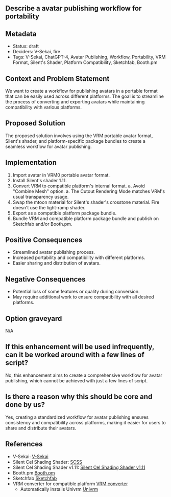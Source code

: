 ## Describe a avatar publishing workflow for portability

## Metadata

- Status: draft <!-- draft | proposed | rejected | accepted | deprecated | superseded by -->
- Deciders: V-Sekai, fire
- Tags: V-Sekai, ChatGPT-4, Avatar Publishing, Workflow, Portability, VRM Format, Silent's Shader, Platform Compatibility, Sketchfab, Booth.pm

## Context and Problem Statement

We want to create a workflow for publishing avatars in a portable format that can be easily used across different platforms. The goal is to streamline the process of converting and exporting avatars while maintaining compatibility with various platforms.

## Proposed Solution

The proposed solution involves using the VRM portable avatar format, Silent's shader, and platform-specific package bundles to create a seamless workflow for avatar publishing.

## Implementation

1. Import avatar in VRM0 portable avatar format.
2. Install Silent's shader 1.11.
3. Convert VRM to compatible platform's internal format. 
  a. Avoid "Combine Mesh" option.
  a. The Cutout Rendering Mode matches VRM's usual transparency usage.
4. Swap the mtoon material for Silent's shader's crosstone material. Fire doesn't use the light-ramp shader.
5. Export as a compatible platform package bundle.
6. Bundle VRM and compatible platform package bundle and publish on Sketchfab and/or Booth.pm.

## Positive Consequences

- Streamlined avatar publishing process.
- Increased portability and compatibility with different platforms.
- Easier sharing and distribution of avatars.

## Negative Consequences

- Potential loss of some features or quality during conversion.
- May require additional work to ensure compatibility with all desired platforms.

## Option graveyard

N/A

## If this enhancement will be used infrequently, can it be worked around with a few lines of script?

No, this enhancement aims to create a comprehensive workflow for avatar publishing, which cannot be achieved with just a few lines of script.

## Is there a reason why this should be core and done by us?

Yes, creating a standardized workflow for avatar publishing ensures consistency and compatibility across platforms, making it easier for users to share and distribute their avatars.

## References

- V-Sekai: [V-Sekai](https://v-sekai.org/)
- Silent Cel Shading Shader: [SCSS](https://gitlab.com/s-ilent/SCSS/-/tree/master/Assets/Silent's%20Cel%20Shading%20Shader)
- Silent Cel Shading Shader v1.11: [Silent Cel Shading Shader v1.11](https://gitlab.com/s-ilent/SCSS/-/releases/v1.11)
- Booth.pm [Booth.pm](https://booth.pm/)
- Sketchfab [Sketchfab](https://sketchfab.com/)
- VRM converter for compatible platform [VRM converter](https://booth.pm/en/items/1025226)
  * Automatically installs Univrm [Univrm](https://github.com/vrm-c/UniVRM)